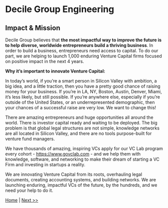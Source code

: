 # Decile Group Engineering
## Impact & Mission

Decile Group believes that **the most impactful way to improve the future is to help diverse, worldwide entrepreneurs build a thriving business**. In order to build a business, entrepreneurs need access to capital. To do our part, we are helping to launch 1,000 enduring Venture Capital firms focused on positive impact in the next 4 years.

**Why it’s important to innovate Venture Capital:**

In today’s world, if you’re a smart person in Silicon Valley with ambition, a big idea, and a little traction, then you have a pretty good chance of raising money for your business. If you’re in LA, NY, Boston, Austin, Denver, Miami, it’s less likely, but still possible. If you’re anywhere else, especially if you’re outside of the United States, or an underrepresented demographic, then your chances of a successful raise are very low. We want to change this!

There are amazing entrepreneurs and huge opportunities all around the world. There is investor capital ready and waiting to be deployed. The big problem is that global legal structures are not simple, knowledge networks are all located in Silicon Valley, and there are no tools purpose-built for venture fund managers.

We have thousands of amazing, inspiring VCs apply for our VC Lab program every cohort - https://www.govclab.com - and we help them with knowledge, software, and networking to make their dream of starting a VC Firm and investing in startups a reality.

We are innovating Venture Capital from its roots, overhauling legal documents, creating accounting systems, and building networks. We are launching enduring, impactful VCs of the future, by the hundreds, and we need your help to do it.

[Home](README.md)  |  [Next >>](who-you-work-with.md)
